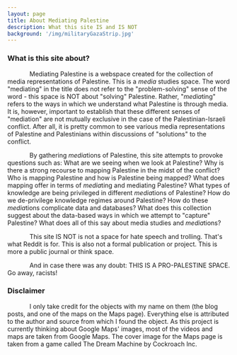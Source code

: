 ```yaml
---
layout: page
title: About Mediating Palestine
description: What this site IS and IS NOT
background: '/img/militaryGazaStrip.jpg'
---
```

<head>
  <style>
    p{text-indent: 50px;}
  </style>
</head>
<body>
<h3>What is this site about?</h3>

<p>Mediating Palestine is a webspace created for the collection of media representations of Palestine. This is a <i>media</i> studies space. The word "mediating" in the title does not refer to the "problem-solving" sense of the word - this space is NOT about "solving" Palestine. Rather, "<i>media</i>ting" refers to the ways in which we understand what Palestine is through media. It is, however, important to establish that these different senses of "mediation" are not mutually exclusive in the case of the Palestinian-Israeli conflict. After all, it is pretty common to see various media representations of Palestine and Palestinians within discussions of "solutions" to the conflict.</p>

<p>By gathering <i>media</i>tions of Palestine, this site attempts to provoke questions such as: What are we seeing when we look at Palestine? Why is there a strong recourse to mapping Palestine in the midst of the conflict? Who is mapping Palestine and how is Palestine being mapped? What does mapping offer in terms of <i>media</i>ting and mediating Palestine? What types of knowledge are being privileged in different <i>media</i>tions of Palestine? How do we de-privilege knowledge regimes around Palestine? How do these <i>media</i>tions complicate data and databases? What does this collection suggest about the data-based ways in which we attempt to "capture" Palestine? What does all of this say about media studies and <i>media</i>tions?</p>

<p>This site IS NOT is not a space for hate speech and trolling. That's what Reddit is for. This is also not a formal publication or project. This is more a public journal or think space.</p>

<p>And in case there was any doubt: THIS IS A PRO-PALESTINE SPACE. Go away, racists!</p>
</body>

<h3>Disclaimer</h3>

<p>I only take credit for the objects with my name on them (the blog posts, and one of the maps on the Maps page). Everything else is attributed to the author and source from which I found the object. As this project is currently thinking about Google Maps' images, most of the videos and maps are taken from Google Maps. The cover image for the Maps page is taken from a game called The Dream Machine by Cockroach Inc.</p>
